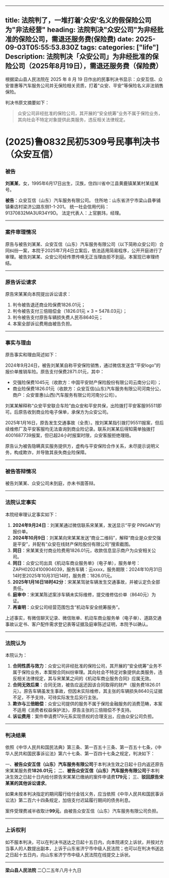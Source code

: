 
---
title: 法院判了，一堆打着'众安'名义的假保险公司为"非法经营"
heading: 法院判决"众安公司"为非经批准的保险公司，需退还服务费(保险费)
date: 2025-09-03T05:55:53.830Z
tags: 
categories: ["life"]
Description:  法院判决「众安公司」为非经批准的保险公司（2025年8月19日），需退还服务费（保险费）
---

根据梁山县人民法院在 2025 年 8 月 19 日作出的民事判决书显示：众安互信、众安普惠等汽车服务公司并无保险相关资质，打着"众安、平安"等保险名义非法销售保险。

判决书原文摘要如下：

> 众安公司非经批准的保险公司，其开展的“安全统筹”业务不属于保险业务，其向社会不特定对象提供此类服务，违反相关法律规定。


# (2025)鲁0832民初5309号民事判决书（众安互信）



### 被告
**刘某某**，女，1995年6月17日出生，汉族，住四川省中江县黄鹿镇某某村某组某号。

**被告**：众安互信（山东）汽车服务有限公司。
住所地：山东省济宁市梁山县拳铺镇秦店村梁济公路东侧1-1-201。
统一社会信用代码：91370832MA3UR34Y9D。
法定代表人：上官鹏玮，经理。

---

### 案件审理情况
原告与被告刘某某、众安互信（山东）汽车服务有限公司（以下简称众安公司）合同纠纷一案，本院于2025年7月4日立案后，依法适用简易程序，公开开庭进行了审理。被告刘某某、众安公司经传票传唤无正当理由拒不到庭。本案现已审理终结。

---

### 原告诉讼请求
原告宋某某向本院提出诉讼请求：

1.  判令被告退还商业险保费1826.01元；
2.  判令被告支付三倍赔偿金（1826.01元 × 3 = 5478.03元）；
3.  判令被告支付原告车辆损失费人民币8640元；
4.  本案全部诉讼费用由被告负担。

---

### 事实与理由
原告事实和理由简述如下：

2024年9月24日，被告刘某某自称平安保险销售，通过微信发送含“平安logo”的报价单推销车险。原告支付保费2871.01元，其中：
-   交强险保费1045元（收款方：中国平安财产保险股份有限公司云南分公司）；
-   商业险保费1826.01元（收款方：众安互信(山东)汽车服务有限公司河南分公，商户：众安普惠(山西)汽车服务有限公司河南分公司）。

刘某某解释称“众安平安联合车险”由众安和平安共保，出险拨打平安客服95511即可。后原告收到商业险电子保单，承保方为众安公司。

2025年1月16日，原告发生交通事故（全责）。按刘某某指引拨打95511报案，但后续维修厂及平安客服均无法查询到商业险记录。联系刘某某后得知需单独拨打4001687739报案，但已超24小时报案时限，众安客服拒绝理赔。

原告认为被告隐瞒真实服务提供方，虚构与平安保险合作关系，未尽提示说明义务，构成欺诈，并导致其丧失商业险保障。

---

### 被告答辩情况
被告刘某某、众安公司未到庭，亦未书面答辩。

---

### 法院认定事实
本院经审理认定事实如下：

1.  **2024年9月24日**：刘某某通过微信联系宋某某，发送显示“平安 PINGAN”的报价单。
2.  **2024年10月9日**：刘某某向宋某某发送“商业二维码”，解释“商业是众安交强是平安”，并配有“众安在线财产保险股份有限公司”搜索截图。
3.  **同日**：宋某某支付商业险费用1826.01元，收款信息显示商户为众安相关公司。
4.  **同日**：众安公司出具《机动车商业服务单》（电子单），服务单号：ZAPH02024100904039，服务车辆：云xxxx，服务期限：2024年10月31日14时至2025年10月31日14时，服务费：1826.01元。
5.  **2025年1月16日18时42分**：宋某某驾驶车辆发生交通事故，并被认定负全部责任。
6.  **庭审中**：宋某某陈述案涉车辆未实际维修，提交维修估价单（8640元）为证。
7.  **再查明**：众安公司经营范围包含“机动车安全统筹服务”。

上述事实，有微信聊天记录、微信账单、机动车商业服务单（电子单）、道路交通事故认定书、客户配件需求登记表等证据及庭审陈述证明，本院予以确认。

---

### 法院认为
本院认为：

1.  **合同性质与效力**：众安公司非经批准的保险公司，其开展的“安全统筹”业务不属于保险业务，本案按合同纠纷审理。其向社会不特定对象提供此类服务，违反相关法律规定，其与宋某某之间的《机动车商业服务合同》应属无效。
2.  **合同无效后果**：合同无效，被告应返还因该合同取得的财产（服务费1826.01元）。原告车辆虽发生事故，但因未实际维修，其主张的车辆损失8640元证据不足，不予支持，可待实际发生后另行主张。
3.  **欺诈与三倍赔偿**：众安公司提供的服务不属于保险金融服务的消费范畴，本案不适用《消费者权益保护法》，原告主张的三倍赔偿不予支持。
4.  **诉讼费用**：案件申请费179元系实现债权的合理支出，应由众安公司负担。

---

### 判决结果
依照《中华人民共和国民法典》第三条、第一百五十三条、第一百五十七条，《中华人民共和国民事诉讼法》第六十七条、第一百四十七条之规定，判决如下：

一、**被告众安互信（山东）汽车服务有限公司**于本判决生效之日起十日内返还原告宋某某服务费**1826.01元**；
二、**被告众安互信（山东）汽车服务有限公司**于本判决生效之日起十日内给付原告宋某某已缴纳的案件申请费**179元**；
三、**驳回原告宋某某的其他诉讼请求**。

如果未按本判决指定的期间履行给付金钱义务，应当依照《中华人民共和国民事诉讼法》第二百六十四条规定，加倍支付迟延履行期间的债务利息。

案件受理费减半收取计**99元**，由被告众安互信（山东）汽车服务有限公司负担。

---

### 上诉权利
如不服本判决，可以在判决书送达之日起十五日内，向本院递交上诉状，并按对方当事人的人数提出副本，上诉于山东省济宁市中级人民法院；也可以在判决书送达之日起十五日内，向山东省济宁市中级人民法院在线提交上诉状。

---

**梁山县人民法院** 二〇二五年八月十九日


